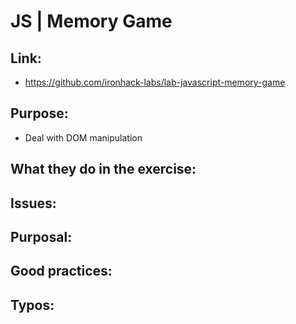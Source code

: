 # JS | Memory Game

## Link:
  - https://github.com/ironhack-labs/lab-javascript-memory-game
## Purpose:
  - Deal with DOM manipulation
## What they do in the exercise:

## Issues:

## Purposal:

## Good practices:

## Typos:


